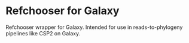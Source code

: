 # Refchooser for Galaxy

Refchooser wrapper for Galaxy. Intended for use in reads-to-phylogeny pipelines like CSP2 on Galaxy.